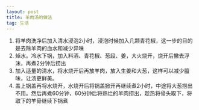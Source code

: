 ```yaml
---
layout: post
title: 羊肉汤的做法
tag: 生活
---
```


1. 将羊肉洗净后加入清水浸泡2小时，浸泡时候加入几颗青花椒，这一步的目的是去除羊肉的血水和减少异味
2. 焯水。冷水下锅，加入料酒、青花椒、葱段、姜，大火烧开，烧开后撇去浮沫，再煮2分钟后捞出
3. 加入适量的清水，将水烧开后再放羊肉，放入生姜和大葱，这样可以减少膻味，让汤更鲜美。
4. 盖上锅盖再将水烧开，水烧开后将锅盖掀开再继续煮2小时，中途将大葱捞出不用。然后再煮60分钟，60分钟后将熟烂的羊肉捞出，趁热将骨头取下，将取下的羊骨继续下锅煮

